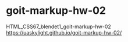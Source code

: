 # goit-markup-hw-02
HTML_CSS67_blendet1_goit-markup-hw-02
https://uaskylight.github.io/goit-markup-hw-02/
